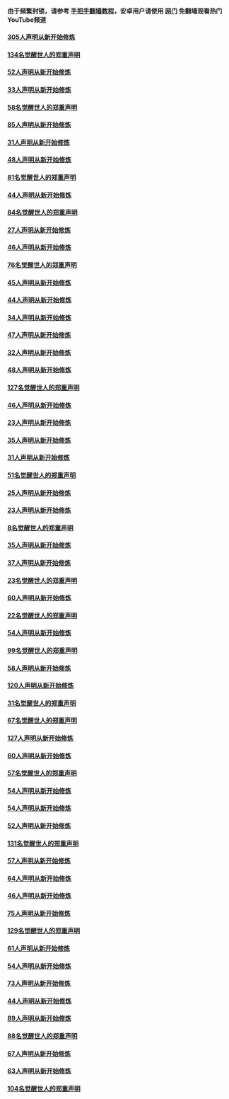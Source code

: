 #### 由于频繁封锁，请参考 [手把手翻墙教程](https://github.com/gfw-breaker/guides/wiki/)，安卓用户请使用 [网门](https://github.com/gfw-breaker/nogfw/blob/master/dl.md?t=03260101) 免翻墙观看热门YouTube频道 

#### [305人声明从新开始修炼](../pages/91/422153.md?t=03260101) 

#### [134名觉醒世人的郑重声明](../pages/91/422152.md?t=03260101) 

#### [52人声明从新开始修炼](../pages/91/421846.md?t=03260101) 

#### [33人声明从新开始修炼](../pages/91/421804.md?t=03260101) 

#### [58名觉醒世人的郑重声明](../pages/91/421845.md?t=03260101) 

#### [85人声明从新开始修炼](../pages/91/421769.md?t=03260101) 

#### [31人声明从新开始修炼](../pages/91/421763.md?t=03260101) 

#### [48人声明从新开始修炼](../pages/91/421605.md?t=03260101) 

#### [81名觉醒世人的郑重声明](../pages/91/421656.md?t=03260101) 

#### [44人声明从新开始修炼](../pages/91/421544.md?t=03260101) 

#### [84名觉醒世人的郑重声明](../pages/91/421543.md?t=03260101) 

#### [27人声明从新开始修炼](../pages/91/421465.md?t=03260101) 

#### [46人声明从新开始修炼](../pages/91/421454.md?t=03260101) 

#### [76名觉醒世人的郑重声明](../pages/91/421453.md?t=03260101) 

#### [45人声明从新开始修炼](../pages/91/421452.md?t=03260101) 

#### [44人声明从新开始修炼](../pages/91/421422.md?t=03260101) 

#### [34人声明从新开始修炼](../pages/91/421322.md?t=03260101) 

#### [47人声明从新开始修炼](../pages/91/421264.md?t=03260101) 

#### [32人声明从新开始修炼](../pages/91/421225.md?t=03260101) 

#### [48人声明从新开始修炼](../pages/91/421202.md?t=03260101) 

#### [127名觉醒世人的郑重声明](../pages/91/421224.md?t=03260101) 

#### [46人声明从新开始修炼](../pages/91/421203.md?t=03260101) 

#### [23人声明从新开始修炼](../pages/91/421138.md?t=03260101) 

#### [35人声明从新开始修炼](../pages/91/421122.md?t=03260101) 

#### [31人声明从新开始修炼](../pages/91/421081.md?t=03260101) 

#### [51名觉醒世人的郑重声明](../pages/91/421080.md?t=03260101) 

#### [25人声明从新开始修炼](../pages/91/421020.md?t=03260101) 

#### [23人声明从新开始修炼](../pages/91/420884.md?t=03260101) 

#### [8名觉醒世人的郑重声明](../pages/91/420883.md?t=03260101) 

#### [35人声明从新开始修炼](../pages/91/420809.md?t=03260101) 

#### [37人声明从新开始修炼](../pages/91/420766.md?t=03260101) 

#### [23名觉醒世人的郑重声明](../pages/91/420765.md?t=03260101) 

#### [60人声明从新开始修炼](../pages/91/420727.md?t=03260101) 

#### [22名觉醒世人的郑重声明](../pages/91/420726.md?t=03260101) 

#### [54人声明从新开始修炼](../pages/91/420529.md?t=03260101) 

#### [99名觉醒世人的郑重声明](../pages/91/420528.md?t=03260101) 

#### [58人声明从新开始修炼](../pages/91/420198.md?t=03260101) 

#### [120人声明从新开始修炼](../pages/91/420141.md?t=03260101) 

#### [31名觉醒世人的郑重声明](../pages/91/420197.md?t=03260101) 

#### [67名觉醒世人的郑重声明](../pages/91/420140.md?t=03260101) 

#### [127人声明从新开始修炼](../pages/91/420082.md?t=03260101) 

#### [60人声明从新开始修炼](../pages/91/420081.md?t=03260101) 

#### [57名觉醒世人的郑重声明](../pages/91/420080.md?t=03260101) 

#### [54人声明从新开始修炼](../pages/91/419533.md?t=03260101) 

#### [54人声明从新开始修炼](../pages/91/419532.md?t=03260101) 

#### [52人声明从新开始修炼](../pages/91/419531.md?t=03260101) 

#### [131名觉醒世人的郑重声明](../pages/91/419530.md?t=03260101) 

#### [57人声明从新开始修炼](../pages/91/419430.md?t=03260101) 

#### [64人声明从新开始修炼](../pages/91/419429.md?t=03260101) 

#### [46人声明从新开始修炼](../pages/91/419428.md?t=03260101) 

#### [75人声明从新开始修炼](../pages/91/419427.md?t=03260101) 

#### [129名觉醒世人的郑重声明](../pages/91/419426.md?t=03260101) 

#### [61人声明从新开始修炼](../pages/91/419198.md?t=03260101) 

#### [54人声明从新开始修炼](../pages/91/419197.md?t=03260101) 

#### [73人声明从新开始修炼](../pages/91/419196.md?t=03260101) 

#### [44人声明从新开始修炼](../pages/91/419075.md?t=03260101) 

#### [89人声明从新开始修炼](../pages/91/419074.md?t=03260101) 

#### [88名觉醒世人的郑重声明](../pages/91/419195.md?t=03260101) 

#### [67人声明从新开始修炼](../pages/91/419073.md?t=03260101) 

#### [63人声明从新开始修炼](../pages/91/419072.md?t=03260101) 

#### [104名觉醒世人的郑重声明](../pages/91/419071.md?t=03260101) 

